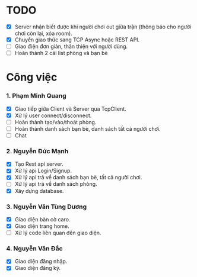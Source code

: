 ﻿# TODO
- [x] Server nhận biết được khi người chơi out giữa trận (thông báo cho người chơi còn lại, xóa room).
- [x] Chuyển giao thức sang TCP Async hoặc REST API.
- [ ] Giao điện đơn giản, thân thiện với người dùng.
- [ ] Hoàn thành 2 cái list phòng và bạn bè

# Công việc
### 1. Phạm Minh Quang
- [x] Giao tiếp giữa Client và Server qua TcpClient.
- [x] Xử lý user connect/disconnect.
- [ ] Hoàn thành tạo/vào/thoát phòng.
- [ ] Hoàn thành danh sách bạn bè, danh sách tất cả người chơi.
- [ ] Chat

### 2. Nguyễn Đức Mạnh
- [x] Tạo Rest api server.
- [x] Xử lý api Login/Signup.
- [x] Xử lý api trả về danh sách bạn bè, tất cả người chơi.
- [ ] Xử lý api trả về danh sách phòng.
- [x] Xây dựng database.

### 3. Nguyễn Văn Tùng Dương
- [x] Giao diện bàn cờ caro.
- [x] Giao diện trang home.
- [ ] Xử lý code liên quan đến giao diện.

### 4. Nguyễn Văn Đắc
- [x] Giao diện đăng nhập.
- [x] Giao diện đăng ký.
